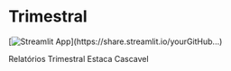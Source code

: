 # Trimestral
[![Streamlit App](https://static.streamlit.io/badges/st...)](https://share.streamlit.io/yourGitHub...)

Relatórios Trimestral Estaca Cascavel